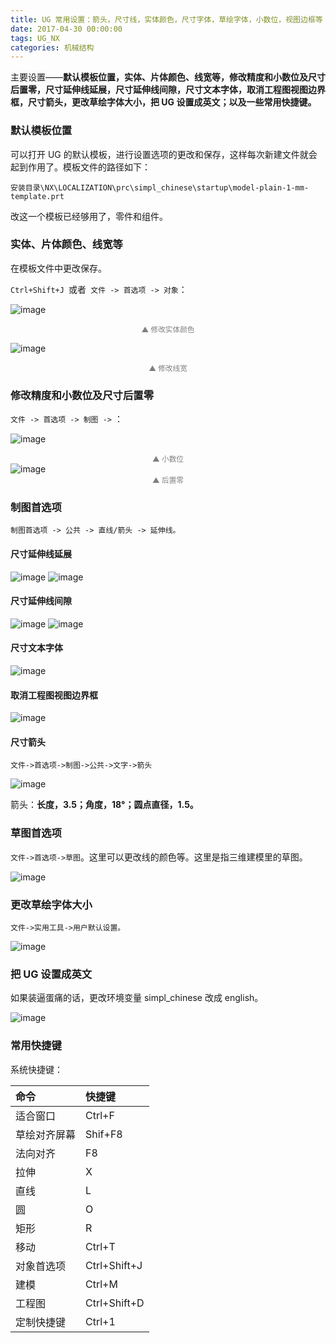 ```yaml
---
title: UG 常用设置：箭头，尺寸线，实体颜色，尺寸字体，草绘字体，小数位，视图边框等
date: 2017-04-30 00:00:00
tags: UG_NX
categories: 机械结构
---
```


主要设置——**默认模板位置，实体、片体颜色、线宽等，修改精度和小数位及尺寸后置零，尺寸延伸线延展，尺寸延伸线间隙，尺寸文本字体，取消工程图视图边界框，尺寸箭头，更改草绘字体大小，把 UG 设置成英文；以及一些常用快捷键。**

<!--more-->


### 默认模板位置

可以打开 UG 的默认模板，进行设置选项的更改和保存，这样每次新建文件就会起到作用了。模板文件的路径如下：

```
安装目录\NX\LOCALIZATION\prc\simpl_chinese\startup\model-plain-1-mm-template.prt
```

改这一个模板已经够用了，零件和组件。


### 实体、片体颜色、线宽等

在模板文件中更改保存。

`Ctrl+Shift+J `或者` 文件 -> 首选项 -> 对象`：

![image](https://ws1.sinaimg.cn/large/006mcMYXgy1g060rv6hltj30gb0acwih.jpg)

<font  color="gray"><center><small>▲ 修改实体颜色</small></center></font>

![image](https://ws4.sinaimg.cn/large/006mcMYXgy1g060t862j5j30900fowfu.jpg)

<font  color="gray"><center><small>▲ 修改线宽</small></center></font>

### 修改精度和小数位及尺寸后置零

`文件 -> 首选项 -> 制图 ->`  ：

![image](https://wx1.sinaimg.cn/large/006mcMYXgy1g060vhoqhbj30g90fs7ak.jpg)
<font  color="gray"><center><small>▲ 小数位</small></center></font>
![image](https://wx3.sinaimg.cn/large/006mcMYXgy1g060wdved8j30hs0eh437.jpg)
<font  color="gray"><center><small>▲ 后置零</small></center></font>

### 制图首选项

`制图首选项 -> 公共 -> 直线/箭头 -> 延伸线。`

#### 尺寸延伸线延展

![image](https://wx1.sinaimg.cn/large/006mcMYXgy1g0610ezvxaj30hs0d3gpu.jpg)
![image](https://wx4.sinaimg.cn/large/006mcMYXgy1g0610re8ecj30hs03mwet.jpg)

#### 尺寸延伸线间隙

![image](https://wx1.sinaimg.cn/large/006mcMYXgy1g0615pedmhj30gb0d442q.jpg)
![image](https://ws2.sinaimg.cn/large/006mcMYXgy1g0615wr5l8j30f1057q31.jpg)

#### 尺寸文本字体

![image](https://ws2.sinaimg.cn/large/006mcMYXgy1g0616jclfdj30hn0d543z.jpg)

#### 取消工程图视图边界框

![image](https://wx3.sinaimg.cn/large/006mcMYXgy1g06171bye5j30hs0cpq8m.jpg)

#### 尺寸箭头

`文件->首选项->制图->公共->文字->箭头`

![image](https://wx1.sinaimg.cn/large/006mcMYXgy1g0619dd6n5j30hs0ehjvt.jpg)

箭头：**长度，3.5；角度，18°；圆点直径，1.5。**

### 草图首选项

`文件->首选项->草图`。这里可以更改线的颜色等。这里是指三维建模里的草图。

![image](https://ws2.sinaimg.cn/large/006mcMYXgy1g061amj0ohj30940e7go1.jpg)

### 更改草绘字体大小

`文件->实用工具->用户默认设置。`

![image](https://ws1.sinaimg.cn/large/006mcMYXgy1g061c8wnskj30hs0cawjk.jpg)

### 把 UG 设置成英文

如果装逼蛋痛的话，更改环境变量 simpl_chinese 改成 english。

![image](https://wx3.sinaimg.cn/large/006mcMYXgy1g061d77ysqj30au0b50vv.jpg)

### 常用快捷键

系统快捷键：

 命令 | 快捷键 
:---|:---|
适合窗口|Ctrl+F
草绘对齐屏幕|Shif+F8
法向对齐| F8
拉伸| X
直线|L
圆|O
矩形|R
移动|Ctrl+T
对象首选项|Ctrl+Shift+J
建模|Ctrl+M
工程图|Ctrl+Shift+D
定制快捷键|Ctrl+1